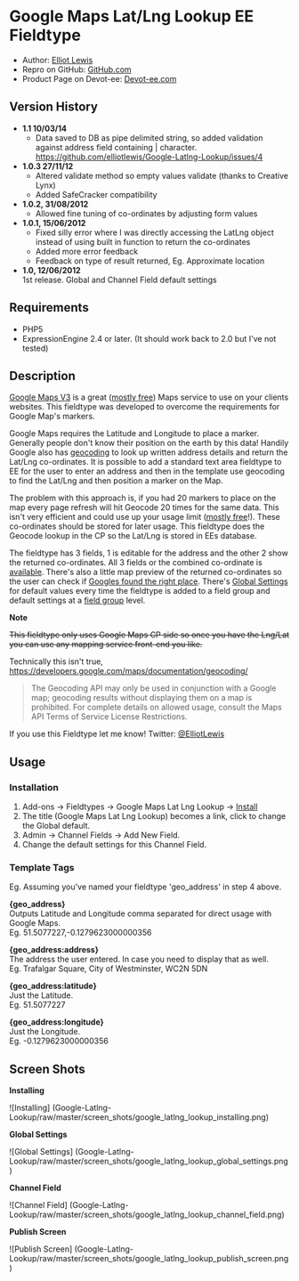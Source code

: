 Google Maps Lat/Lng Lookup EE Fieldtype
=======================================

 * Author:					[Elliot Lewis](http://notwothesame.com)
 * Repro on GitHub:			[GitHub.com](https://github.com/elliotlewis/Google-Latlng-Lookup)
 * Product Page on Devot-ee:	[Devot-ee.com](http://devot-ee.com/add-ons/google-latlng-lookup)


Version History
---------------
 * __1.1 10/03/14__
   - Data saved to DB as pipe delimited string, so added validation against address field containing | character. https://github.com/elliotlewis/Google-Latlng-Lookup/issues/4
 * __1.0.3 27/11/12__
   - Altered validate method so empty values validate (thanks to Creative Lynx)
   - Added SafeCracker compatibility
 * __1.0.2, 31/08/2012__
   - Allowed fine tuning of co-ordinates by adjusting form values
 * __1.0.1, 15/06/2012__  
   - Fixed silly error where I was directly accessing the LatLng object instead of using built in function to return the co-ordinates
   - Added more error feedback
   - Feedback on type of result returned, Eg. Approximate location
 * __1.0, 12/06/2012__  
    1st release. Global and Channel Field default settings


Requirements
------------

 * PHP5
 * ExpressionEngine 2.4 or later. (It should work back to 2.0 but I've not tested)


Description
-----------

[Google Maps V3] is a great ([mostly free]) Maps service to use on your clients websites. This fieldtype was developed to overcome the requirements for Google Map's markers.

Google Maps requires the Latitude and Longitude to place a marker. Generally people don't know their position on the earth by this data! Handily Google also has [geocoding] to look up written address details and return the Lat/Lng co-ordinates. It is possible to add a standard text area fieldtype to EE for the user to enter an address and then in the template use geocoding to find the Lat/Lng and then position a marker on the Map.

The problem with this approach is, if you had 20 markers to place on the map every page refresh will hit Geocode 20 times for the same data. This isn't very efficient and could use up your usage limit ([mostly free]!). These co-ordinates should be stored for later usage. This fieldtype does the Geocode lookup in the CP so the Lat/Lng is stored in EEs database.

The fieldtype has 3 fields, 1 is editable for the address and the other 2 show the returned co-ordinates. All 3 fields or the combined co-ordinate is [available](#templatetags). There's also a little map preview of the returned co-ordinates so the user can check if [Googles found the right place](#publish_screen). There's [Global Settings](#global_settings) for default values every time the fieldtype is added to a field group and default settings at a [field group](#channel_field) level.

**Note**

~~This fieldtype only uses Google Maps CP side so once you have the Lng/Lat you can use any mapping service front-end you like.~~

Technically this isn't true, https://developers.google.com/maps/documentation/geocoding/
> The Geocoding API may only be used in conjunction with a Google map; geocoding results without displaying them on a map is prohibited. For complete details on allowed usage, consult the Maps API Terms of Service License Restrictions.

If you use this Fieldtype let me know! Twitter: [@ElliotLewis](http://www.twitter.com/elliotlewis)


Usage
-----

### Installation ###
1. Add-ons -> Fieldtypes -> Google Maps Lat Lng Lookup -> [Install](#Installing)
2. The title (Google Maps Lat Lng Lookup) becomes a link, click to change the Global default.
3. Admin -> Channel Fields -> Add New Field.
4. Change the default settings for this Channel Field.

### Template Tags ###
Eg. Assuming you've named your fieldtype 'geo_address' in step 4 above.

**{geo_address}**  
Outputs Latitude and Longitude comma separated for direct usage with Google Maps.  
Eg. 51.5077227,-0.1279623000000356

**{geo_address:address}**  
The address the user entered. In case you need to display that as well.  
Eg. Trafalgar Square, City of Westminster, WC2N 5DN

**{geo_address:latitude}**  
Just the Latitude.  
Eg. 51.5077227

**{geo_address:longitude}**  
Just the Longitude.  
Eg. -0.1279623000000356


Screen Shots
------------

<a id="installation">**Installing**</a>

![Installing] (Google-Latlng-Lookup/raw/master/screen_shots/google_latlng_lookup_installing.png)

<a id="global_settings">**Global Settings**</a>

![Global Settings] (Google-Latlng-Lookup/raw/master/screen_shots/google_latlng_lookup_global_settings.png)

<a id="channel_field">**Channel Field**</a>

![Channel Field] (Google-Latlng-Lookup/raw/master/screen_shots/google_latlng_lookup_channel_field.png)

<a id="publish_screen">**Publish Screen**</a>

![Publish Screen] (Google-Latlng-Lookup/raw/master/screen_shots/google_latlng_lookup_publish_screen.png)


[Google Maps V3]: (https://developers.google.com/maps/documentation/javascript/)
[mostly free]: (https://developers.google.com/maps/documentation/javascript/usage#usage_limits)
[geocoding]: (https://developers.google.com/maps/documentation/javascript/geocoding)